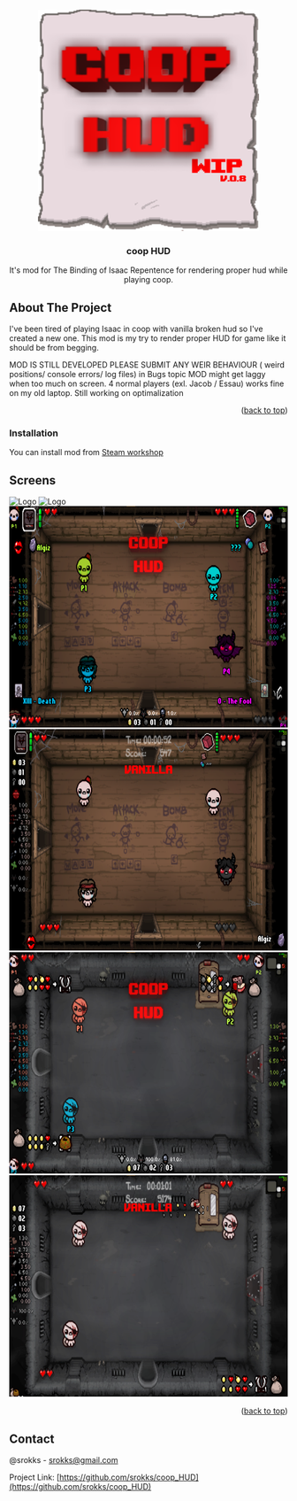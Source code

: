 <div id="top"></div>
<!--
*** Thanks for checking out the Best-README-Template. If you have a suggestion
*** that would make this better, please fork the repo and create a pull request
*** or simply open an issue with the tag "enhancement".
*** Don't forget to give the project a star!
*** Thanks again! Now go create something AMAZING! :D
-->



<!-- PROJECT SHIELDS -->
<!--
*** I'm using markdown "reference style" links for readability.
*** Reference links are enclosed in brackets [ ] instead of parentheses ( ).
*** See the bottom of this document for the declaration of the reference variables
*** for contributors-url, forks-url, etc. This is an optional, concise syntax you may use.
*** https://www.markdownguide.org/basic-syntax/#reference-style-links
-->

[//]: # ([![Contributors][contributors-shield]][contributors-url])
[//]: # ([![Forks][forks-shield]][forks-url])
[//]: # ([![Stargazers][stars-shield]][stars-url])
[//]: # ([![Issues][issues-shield]][issues-url])
[//]: # ([![MIT License][license-shield]][license-url])
[//]: # ([![LinkedIn][linkedin-shield]][linkedin-url])



<!-- PROJECT LOGO -->
<br />
<div align="center">
  <a href="https://github.com/srokks/coop_HUD">
    <img src="thumbnails/00_coop HUD_ico.png" alt="Logo" width="400" height="400">
  </a>

<h3 align="center">coop HUD</h3>

  <p align="center">
    It's mod for The Binding of Isaac Repentence for rendering proper hud while playing coop.
    <br />

[//]: # (    <a href="https://github.com/srokks/coop_HUD"><strong>Explore the docs »</strong></a>)

[//]: # (    <br />)

[//]: # (    <br />)

[//]: # (    <a href="https://github.com/srokks/coop_HUD">View Demo</a>)

[//]: # (    ·)

[//]: # (    <a href="https://github.com/srokks/coop_HUD/issues">Report Bug</a>)

[//]: # (    ·)

[//]: # (    <a href="https://github.com/srokks/coop_HUD/issues">Request Feature</a>)

[//]: # (  </p>)
</div>



[//]: # (<!-- TABLE OF CONTENTS -->)

[//]: # (<details>)

[//]: # (  <summary>Table of Contents</summary>)

[//]: # (  <ol>)

[//]: # (    <li>)

[//]: # (      <a href="#about-the-project">About The Project</a>)

[//]: # (      <ul>)

[//]: # (        <li><a href="#built-with">Built With</a></li>)

[//]: # (      </ul>)

[//]: # (    </li>)

[//]: # (    <li>)

[//]: # (      <a href="#getting-started">Getting Started</a>)

[//]: # (      <ul>)

[//]: # (        <li><a href="#prerequisites">Prerequisites</a></li>)

[//]: # (        <li><a href="#installation">Installation</a></li>)

[//]: # (      </ul>)

[//]: # (    </li>)

[//]: # (    <li><a href="#usage">Usage</a></li>)

[//]: # (    <li><a href="#roadmap">Roadmap</a></li>)

[//]: # (    <li><a href="#contributing">Contributing</a></li>)

[//]: # (    <li><a href="#license">License</a></li>)

[//]: # (    <li><a href="#contact">Contact</a></li>)

[//]: # (    <li><a href="#acknowledgments">Acknowledgments</a></li>)

[//]: # (  </ol>)

[//]: # (</details>)



<!-- ABOUT THE PROJECT -->
## About The Project

[//]: # ([![Product Name Screen Shot][product-screenshot]]&#40;https://example.com&#41;)

[//]: # (Here's a blank template to get started: To avoid retyping too much info. Do a search and replace with your text editor for the following: `srokks`, `coop_HUD`, `twitter_handle`, `linkedin_username`, `email`, `email_client`, `coop HUD`, `project_description`)
I've been tired of playing Isaac in coop with vanilla broken hud so I've created a new one.
This mod is my try to render proper HUD for game like it should be from begging.

MOD IS STILL DEVELOPED PLEASE SUBMIT ANY WEIR BEHAVIOUR ( weird positions/ console errors/ log files)
in Bugs topic
MOD might get laggy when too much on screen. 4 normal players (exl. Jacob / Essau) works fine on my old
laptop. Still working on optimalization

<p align="right">(<a href="#top">back to top</a>)</p>



[//]: # (### Built With)

[//]: # ()
[//]: # (* [Next.js]&#40;https://nextjs.org/&#41;)

[//]: # (* [React.js]&#40;https://reactjs.org/&#41;)

[//]: # (* [Vue.js]&#40;https://vuejs.org/&#41;)

[//]: # (* [Angular]&#40;https://angular.io/&#41;)

[//]: # (* [Svelte]&#40;https://svelte.dev/&#41;)

[//]: # (* [Laravel]&#40;https://laravel.com&#41;)

[//]: # (* [Bootstrap]&#40;https://getbootstrap.com&#41;)

[//]: # (* [JQuery]&#40;https://jquery.com&#41;)

[//]: # (<p align="right">&#40;<a href="#top">back to top</a>&#41;</p>)



[//]: # (<!-- GETTING STARTED -->)

[//]: # (## Getting Started)

[//]: # ()
[//]: # (This is an example of how you may give instructions on setting up your project locally.)

[//]: # (To get a local copy up and running follow these simple example steps.)

[//]: # ()
[//]: # (### Prerequisites)

[//]: # ()
[//]: # (This is an example of how to list things you need to use the software and how to install them.)

[//]: # (* npm)

[//]: # (  ```sh)

[//]: # (  npm install npm@latest -g)

[//]: # (  ```)

### Installation


You can install  mod from  [Steam workshop](https://steamcommunity.com/sharedfiles/filedetails/?id=2731267631)


[//]: # ()
[//]: # (<p align="right">&#40;<a href="#top">back to top</a>&#41;</p>)



<!-- Screen -->
## Screens

[//]: # (Use this space to show useful examples of how a project can be used. Additional screenshots, code examples and demos work well in this space. You may also link to more resources.)
<img src="thumbnails/2p coop.png" alt="Logo" width="600" height="400">
<img src="thumbnails/2p van.png" alt="Logo" width="600" height="400"> </br>
<img src="thumbnails/4p_coop.png" alt="Logo" width="600" height="400"> </br>
<img src="thumbnails/4p_van.png" alt="Logo" width="600" height="400"> </br>
<img src="thumbnails/boc_coop.png" alt="Logo" width="600" height="400"> </br>
<img src="thumbnails/boc_van.png" alt="Logo" width="600" height="400"> </br>

[//]: # (_For more examples, please refer to the [Documentation]&#40;https://example.com&#41;_)
<p align="right">(<a href="#top">back to top</a>)</p>

[//]: # ()
[//]: # ()
[//]: # ()
[//]: # (<!-- ROADMAP -->)

[//]: # (## Roadmap)

[//]: # ()
[//]: # (- [ ] Feature 1)

[//]: # (- [ ] Feature 2)

[//]: # (- [ ] Feature 3)

[//]: # (    - [ ] Nested Feature)

[//]: # ()
[//]: # (See the [open issues]&#40;https://github.com/srokks/coop_HUD/issues&#41; for a full list of proposed features &#40;and known issues&#41;.)

[//]: # ()
[//]: # (<p align="right">&#40;<a href="#top">back to top</a>&#41;</p>)

[//]: # ()


[//]: # (<!-- CONTRIBUTING -->)

[//]: # (## Contributing)

[//]: # ()
[//]: # (Contributions are what make the open source community such an amazing place to learn, inspire, and create. Any contributions you make are **greatly appreciated**.)

[//]: # ()
[//]: # (If you have a suggestion that would make this better, please fork the repo and create a pull request. You can also simply open an issue with the tag "enhancement".)

[//]: # (Don't forget to give the project a star! Thanks again!)

[//]: # ()
[//]: # (1. Fork the Project)

[//]: # (2. Create your Feature Branch &#40;`git checkout -b feature/AmazingFeature`&#41;)

[//]: # (3. Commit your Changes &#40;`git commit -m 'Add some AmazingFeature'`&#41;)

[//]: # (4. Push to the Branch &#40;`git push origin feature/AmazingFeature`&#41;)

[//]: # (5. Open a Pull Request)

[//]: # ()
[//]: # (<p align="right">&#40;<a href="#top">back to top</a>&#41;</p>)



[//]: # (<!-- LICENSE -->)

[//]: # (## License)

[//]: # ()
[//]: # (Distributed under the MIT License. See `LICENSE.txt` for more information.)

[//]: # ()
[//]: # (<p align="right">&#40;<a href="#top">back to top</a>&#41;</p>)



<!-- CONTACT -->
## Contact

[//]: # (Your Name - [@twitter_handle]&#40;https://twitter.com/twitter_handle&#41; - email@email_client.com)
@srokks - srokks@gmail.com

Project Link: [https://github.com/srokks/coop_HUD](https://github.com/srokks/coop_HUD)

[//]: # ()
[//]: # (<p align="right">&#40;<a href="#top">back to top</a>&#41;</p>)

[//]: # ()
[//]: # ()
[//]: # ()
[//]: # (<!-- ACKNOWLEDGMENTS -->)

[//]: # (## Acknowledgments)

[//]: # ()
[//]: # (* []&#40;&#41;)

[//]: # (* []&#40;&#41;)

[//]: # (* []&#40;&#41;)

[//]: # ()
[//]: # (<p align="right">&#40;<a href="#top">back to top</a>&#41;</p>)



<!-- MARKDOWN LINKS & IMAGES -->
<!-- https://www.markdownguide.org/basic-syntax/#reference-style-links -->
[contributors-shield]: https://img.shields.io/github/contributors/srokks/coop_HUD.svg?style=for-the-badge
[contributors-url]: https://github.com/srokks/coop_HUD/graphs/contributors
[forks-shield]: https://img.shields.io/github/forks/srokks/coop_HUD.svg?style=for-the-badge
[forks-url]: https://github.com/srokks/coop_HUD/network/members
[stars-shield]: https://img.shields.io/github/stars/srokks/coop_HUD.svg?style=for-the-badge
[stars-url]: https://github.com/srokks/coop_HUD/stargazers
[issues-shield]: https://img.shields.io/github/issues/srokks/coop_HUD.svg?style=for-the-badge
[issues-url]: https://github.com/srokks/coop_HUD/issues
[license-shield]: https://img.shields.io/github/license/srokks/coop_HUD.svg?style=for-the-badge
[license-url]: https://github.com/srokks/coop_HUD/blob/master/LICENSE.txt
[linkedin-shield]: https://img.shields.io/badge/-LinkedIn-black.svg?style=for-the-badge&logo=linkedin&colorB=555
[linkedin-url]: https://linkedin.com/in/linkedin_username
[product-screenshot]: images/screenshot.png
